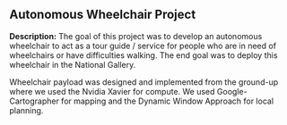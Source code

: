 ## Autonomous Wheelchair Project

**Description:** The goal of this project was to develop an autonomous wheelchair to act as a tour guide / service for people who are in need of wheelchairs or have difficulties walking. The end goal was to deploy this wheelchair in the National Gallery. 

Wheelchair payload was designed and implemented from the ground-up where we used the Nvidia Xavier for compute. We used Google-Cartographer for mapping and the Dynamic Window Approach for local planning. 